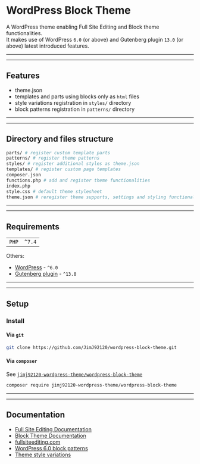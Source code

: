 # WordPress Block Theme

A WordPress theme enabling Full Site Editing and Block theme functionalities.  
It makes use of WordPress `6.0` (or above) and Gutenberg plugin `13.0` (or above) latest introduced features.

---
---
## Features

- theme.json
- templates and parts using blocks only as `html` files
- style variations registration in `styles/` directory
- block patterns registration in `patterns/` directory


---
---
## Directory and files structure
```bash
parts/ # register custom template parts
patterns/ # register theme patterns
styles/ # register additional styles as theme.json
templates/ # register custom page templates
composer.json
functions.php # add and register theme functionalities
index.php
style.css # default theme stylesheet
theme.json # reregister theme supports, settings and styling functionalities
```


---
---
## Requirements

|              |          |
|--------------|----------|
| `PHP`        | `^7.4`   |


Others:
- [WordPress](https://wordpress.org/download/releases/) - `^6.0`
- [Gutenberg plugin](https://wordpress.org/plugins/gutenberg/) - `^13.0`


---
---
## Setup

### Install

#### Via `git`
```bash
git clone https://github.com/JimJ92120/wordpress-block-theme.git
```

#### Via `composer`
See [`jimj92120-wordpress-theme/wordpress-block-theme`](https://packagist.org/packages/jimj92120-wordpress-theme/wordpress-block-theme)  
```bash
composer require jimj92120-wordpress-theme/wordpress-block-theme
```

---
---
## Documentation

- [Full Site Editing Documentation](https://developer.wordpress.org/block-editor/getting-started/full-site-editing/)
- [Block Theme Documentation](https://developer.wordpress.org/block-editor/how-to-guides/themes/block-theme-overview/)
- [fullsiteediting.com](https://fullsiteediting.com/)
- [WordPress 6.0 block patterns](https://make.wordpress.org/core/2022/05/02/new-features-for-working-with-patterns-and-themes-in-wordpress-6-0/#comment-43005)
- [Theme style variations](https://fullsiteediting.com/lessons/global-style-variations/)
